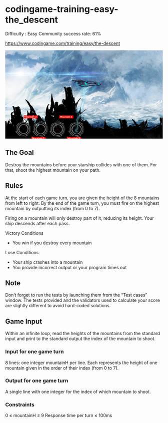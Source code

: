 # codingame-training-easy-the_descent
Difficulty : Easy Community success rate: 61%

https://www.codingame.com/training/easy/the-descent

![alt text](screenshots/ScreenShot001.png)


## The Goal
Destroy the mountains before your starship collides with one of them. For that, shoot the highest mountain on your path.


## Rules
At the start of each game turn, you are given the height of the 8 mountains from left to right.
By the end of the game turn, you must fire on the highest mountain by outputting its index (from 0 to 7).

Firing on a mountain will only destroy part of it, reducing its height. Your ship descends after each pass.  
 
Victory Conditions
- You win if you destroy every mountain
 
Lose Conditions
- Your ship crashes into a mountain
- You provide incorrect output or your program times out


## Note
Don’t forget to run the tests by launching them from the “Test cases” window. The tests provided and the validators used to calculate your score are slightly different to avoid hard-coded solutions.


## Game Input
Within an infinite loop, read the heights of the mountains from the standard input and print to the standard output the index of the mountain to shoot.

### Input for one game turn
8 lines: one integer mountainH per line. Each represents the height of one mountain given in the order of their index (from 0 to 7).

### Output for one game turn
A single line with one integer for the index of which mountain to shoot.

### Constraints

0 ≤ mountainH ≤ 9
Response time per turn ≤ 100ms
